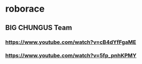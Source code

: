# roborace
## BIG CHUNGUS Team
### https://www.youtube.com/watch?v=cB4dYfFgaME
### https://www.youtube.com/watch?v=5fp_pnhKPMY
